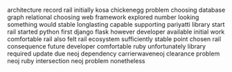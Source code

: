 architecture record rail initially kosa chickenegg problem choosing database graph relational choosing web framework explored number looking something would stable longlasting capable supporting pariyatti library start rail started python first django flask however developer available initial work comfortable rail also felt rail ecosystem sufficiently stable point chosen rail consequence future developer comfortable ruby unfortunately library required update due neoj dependency carrierwaveneoj clearance problem neoj ruby intersection neoj problem nonetheless